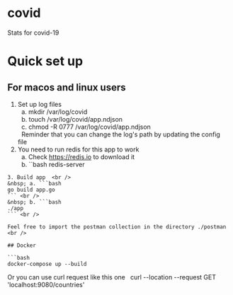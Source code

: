 # covid
Stats for covid-19

# Quick set up

## For macos and linux users

1. Set up log files  <br />
&nbsp; a. mkdir /var/log/covid  <br />
&nbsp; b. touch /var/log/covid/app.ndjson  <br />
&nbsp; c. chmod -R 0777 /var/log/covid/app.ndjson  <br />
&nbsp; Reminder that you can change the log's path by updating the config file  <br />
2. You need to run redis for this app to work  <br />
&nbsp; a. Check https://redis.io to download  it<br />
&nbsp; b. ``bash
redis-server
```
3. Build app  <br />
&nbsp; a. ```bash
go build app.go
``` <br />
&nbsp; b. ```bash
./app
``` <br />

Feel free to import the postman collection in the directory ./postman  <br />

## Docker

```bash
docker-compose up --build
```

Or you can use curl request like this one
&nbsp; curl --location --request GET 'localhost:9080/countries'
